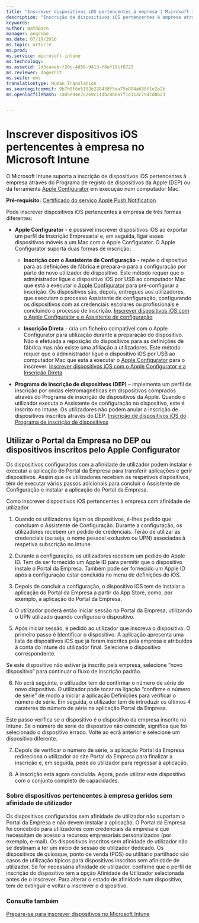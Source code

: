 ```yaml
---
title: "Inscrever dispositivos iOS pertencentes à empresa | Microsoft Intune"
description: "Inscrição de dispositivos iOS pertencentes à empresa através do Programa de Inscrição de Dispositivos (DEP) da Apple ou do Apple Configurator"
keywords: 
author: NathBarn
manager: angrobe
ms.date: 07/19/2016
ms.topic: article
ms.prod: 
ms.service: microsoft-intune
ms.technology: 
ms.assetid: 2d3ca4ab-f20c-4d56-9413-f8ef19cf0722
ms.reviewer: dagerrit
ms.suite: ems
translationtype: Human Translation
ms.sourcegitcommit: 9b7b8f6e5182e228458f5ea75e804a638f1e2a2b
ms.openlocfilehash: ca05e94e72269c11db24b667f1d113c794cd8b23


---
```


# Inscrever dispositivos iOS pertencentes à empresa no Microsoft Intune
O Microsoft Intune suporta a inscrição de dispositivos iOS pertencentes à empresa através do Programa de registo de dispositivos da Apple (DEP) ou da ferramenta [Apple Configurator](http://go.microsoft.com/fwlink/?LinkId=518017) em execução num computador Mac.

**Pré-requisito:** [Certificado do serviço Apple Push Notification](set-up-ios-and-mac-management-with-microsoft-intune.md)

Pode inscrever dispositivos iOS pertencentes à empresa de três formas diferentes:

-   **Apple Configurator** - é possível inscrever dispositivos iOS ao exportar um perfil de Inscrição Empresarial e, em seguida, ligar esses dispositivos móveis a um Mac com o Apple Configurator. O Apple Configurator suporta duas formas de inscrição:

    - **Inscrição com o Assistente de Configuração** - repõe o dispositivo para as definições de fábrica e prepara-o para a configuração por parte do novo utilizador do dispositivo. Este método requer que o administrador ligue o dispositivo iOS por USB ao computador Mac que está a executar o [Apple Configurator](http://go.microsoft.com/fwlink/?LinkId=518017) para pré-configurar a inscrição. Os dispositivos são, depois, entregues aos utilizadores, que executam o processo Assistente de configuração, configurando os dispositivos com as credenciais escolares ou profissionais e concluindo o processo de inscrição. [Inscrever dispositivos iOS com o Apple Configurator e o Assistente de configuração](ios-setup-assistant-enrollment-in-microsoft-intune.md)

    - **Inscrição Direta** - cria um ficheiro compatível com o Apple Configurator para utilização durante a preparação do dispositivo. Não é efetuada a reposição do dispositivos para as definições de fábrica mas não existe uma afiliação a utilizadores. Este método requer que o administrador ligue o dispositivo iOS por USB ao computador Mac que está a executar o [Apple Configurator](http://go.microsoft.com/fwlink/?LinkId=518017) para o inscrever. [Inscrever dispositivos iOS com o Apple Configurator e a Inscrição Direta](ios-direct-enrollment-in-microsoft-intune.md)

-   **Programa de inscrição de dispositivos (DEP)** – implementa um perfil de inscrição por ondas eletromagnéticas em dispositivos comprados através do Programa de inscrição de dispositivos da Apple. Quando o utilizador executa o Assistente de configuração no dispositivo, este é inscrito no Intune.  Os utilizadores não podem anular a inscrição de dispositivos inscritos através do DEP. [Inscrição de dispositivos iOS do Programa de inscrição de dispositivos](ios-device-enrollment-program-in-microsoft-intune.md)

## Utilizar o Portal da Empresa no DEP ou dispositivos inscritos pelo Apple Configurator

Os dispositivos configurados com a afinidade de utilizador podem instalar e executar a aplicação do Portal da Empresa para transferir aplicações e gerir dispositivos. Assim que os utilizadores recebem os respetivos dispositivos, têm de executar vários passos adicionais para concluir o Assistente de Configuração e instalar a aplicação do Portal da Empresa.

Como inscrever dispositivos iOS pertencentes à empresa com afinidade de utilizador
1. Quando os utilizadores ligam os dispositivos, é-lhes pedido que concluam o Assistente de Configuração. Durante a configuração, os utilizadores recebem um pedido de credenciais. Terão de utilizar as credenciais (ou seja, o nome pessoal exclusivo ou UPN) associadas à respetiva subscrição no Intune.

2. Durante a configuração, os utilizadores recebem um pedido do Apple ID. Tem de ser fornecido um Apple ID para permitir que o dispositivo instale o Portal da Empresa. Também pode ser fornecido um Apple ID após a configuração estar concluída no menu de definições do iOS.

3. Depois de concluir a configuração, o dispositivo iOS tem de instalar a aplicação do Portal da Empresa a partir da App Store, como, por exemplo, a aplicação do Portal da Empresa.

4. O utilizador poderá então iniciar sessão no Portal da Empresa, utilizando o UPN utilizado quando configurou o dispositivo.

5. Após iniciar sessão, é pedido ao utilizador que inscreva o dispositivo. O primeiro passo é Identificar o dispositivo. A aplicação apresenta uma lista de dispositivos iOS que já foram inscritos pela empresa e atribuídos à conta do Intune do utilizador final. Selecione o dispositivo correspondente.

  Se este dispositivo não estiver já inscrito pela empresa, selecione “novo dispositivo” para continuar o fluxo de inscrição padrão.

6. No ecrã seguinte, o utilizador tem de confirmar o número de série do novo dispositivo. O utilizador pode tocar na ligação “confirme o número de série” de modo a iniciar a aplicação Definições para verificar o número de série. Em seguida, o utilizador tem de introduzir os últimos 4 carateres do número de série na aplicação Portal da Empresa.

  Este passo verifica se o dispositivo é o dispositivo da empresa inscrito no Intune. Se o número de série do dispositivo não coincidir, significa que foi selecionado o dispositivo errado. Volte ao ecrã anterior e selecione um dispositivo diferente.

7. Depois de verificar o número de série, a aplicação Portal da Empresa redireciona o utilizador ao site Portal da Empresa para finalizar a inscrição e, em seguida, pede ao utilizador para regressar à aplicação.

8. A inscrição está agora concluída. Agora, pode utilizar este dispositivo com o conjunto completo de capacidades.

### Sobre dispositivos pertencentes à empresa geridos sem afinidade de utilizador

Os dispositivos configurados sem afinidade de utilizador não suportam o Portal da Empresa e não devem instalar a aplicação. O Portal da Empresa foi concebido para utilizadores com credenciais da empresa e que necessitam de acesso a recursos empresariais personalizados (por exemplo, e-mail). Os dispositivos inscritos sem afinidade de utilizador não se destinam a ter um início de sessão de utilizador dedicado. Os dispositivos de quiosque, ponto de venda (POS) ou utilitário partilhado são casos de utilização típicos para dispositivos inscritos sem afinidade de utilizador. Se for necessária afinidade de utilizador, confirme que o perfil de inscrição do dispositivo tem a opção Afinidade de Utilizador selecionada antes de o inscrever. Para alterar o estado de afinidade num dispositivo, tem de extinguir e voltar a inscrever o dispositivo.



### Consulte também
[Prepare-se para inscrever dispositivos no Microsoft Intune](get-ready-to-enroll-devices-in-microsoft-intune.md)



<!--HONumber=Aug16_HO1-->


